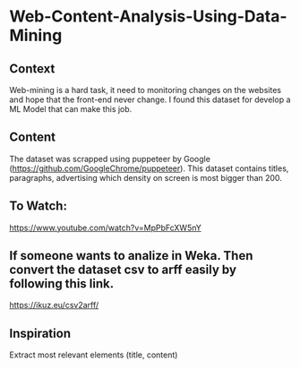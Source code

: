 # Web-Content-Analysis-Using-Data-Mining
## Context
Web-mining is a hard task, it need to monitoring changes on the websites and hope that the front-end never change. I found this dataset for develop a ML Model that can make this job.



## Content
The dataset was scrapped using puppeteer by Google (https://github.com/GoogleChrome/puppeteer). This dataset contains titles, paragraphs, advertising which density on screen is most bigger than 200.

## To Watch:       
https://www.youtube.com/watch?v=MpPbFcXW5nY


## If someone wants to analize in Weka. Then convert the dataset csv to arff easily by following this link.
https://ikuz.eu/csv2arff/


## Inspiration
Extract most relevant elements (title, content)

